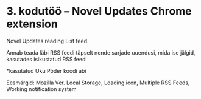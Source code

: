 # 3. kodutöö – Novel Updates Chrome extension

Novel Updates reading List feed.

Annab teada läbi RSS feedi täpselt nende sarjade uuendusi, mida ise jälgid, kasutades isikustatud RSS feedi

*kasutatud Uku Põder koodi abi

Eesmärgid: Mozilla Ver.
Local Storage,
Loading icon,
Multiple RSS Feeds,
Working notification system